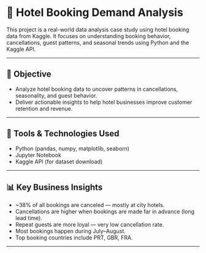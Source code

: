# 🏨 Hotel Booking Demand Analysis

This project is a real-world data analysis case study using hotel booking data from Kaggle. It focuses on understanding booking behavior, cancellations, guest patterns, and seasonal trends using Python and the Kaggle API.

---

## 🎯 Objective

- Analyze hotel booking data to uncover patterns in cancellations, seasonality, and guest behavior.
- Deliver actionable insights to help hotel businesses improve customer retention and revenue.

---

## 🧰 Tools & Technologies Used

- Python (pandas, numpy, matplotlib, seaborn)
- Jupyter Notebook
- Kaggle API (for dataset download)

---

## 📊 Key Business Insights

- ~38% of all bookings are canceled — mostly at city hotels.
- Cancellations are higher when bookings are made far in advance (long lead time).
- Repeat guests are more loyal — very low cancellation rate.
- Most bookings happen during July–August.
- Top booking countries include PRT, GBR, FRA.

---


